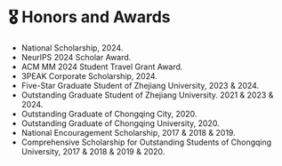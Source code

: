 # 🎖 Honors and Awards
- National Scholarship, 2024.
- NeurIPS 2024 Scholar Award.
- ACM MM 2024 Student Travel Grant Award.
- 3PEAK Corporate Scholarship, 2024.
- Five-Star Graduate Student of Zhejiang University, 2023 & 2024.
- Outstanding Graduate Student of Zhejiang University. 2021 & 2023 & 2024.
- Outstanding Graduate of Chongqing City, 2020.
- Outstanding Graduate of Chongqing University, 2020.
- National Encouragement Scholarship, 2017 & 2018 & 2019.
- Comprehensive Scholarship for Outstanding Students of Chongqing University, 2017 & 2018 & 2019 & 2020.
